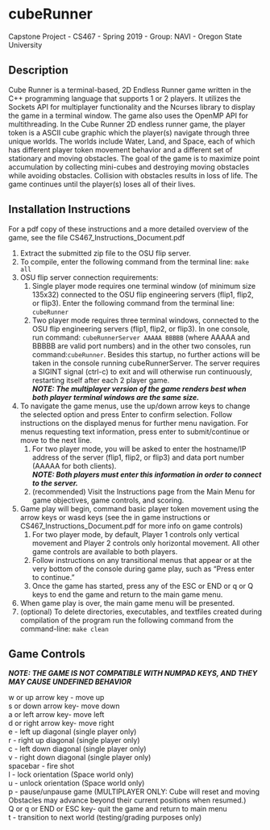 # cubeRunner
Capstone Project - CS467 - Spring 2019 - Group: NAVI - Oregon State University

## Description

Cube Runner is a terminal-based, 2D Endless Runner game written in the C++ programming language that supports 1 or 2 players. It utilizes the Sockets API for multiplayer functionality and the Ncurses library to display the game in a terminal window. The game also uses the OpenMP API for multithreading. In the Cube Runner 2D endless runner game, the player token is a ASCII cube graphic which the player(s) navigate through three unique worlds. The worlds include Water, Land, and Space, each of which has different player token movement behavior and a different set of stationary and moving obstacles. The goal of the game is to maximize point accumulation by collecting mini-cubes and destroying moving obstacles while avoiding obstacles. Collision with obstacles results in loss of life. The game continues until the player(s) loses all of their lives. 


## Installation Instructions
For a pdf copy of these instructions and a more detailed overview of the game, see the file CS467_Instructions_Document.pdf

1. Extract the submitted zip file to the OSU flip server.
2. To compile, enter the following command from the terminal line: ```make all```
3. OSU flip server connection requirements:  
   1. Single player mode requires one terminal window (of minimum size 135x32) connected to the OSU flip engineering servers (flip1, flip2, or flip3). Enter the following command from the terminal line: ```cubeRunner```  
   2. Two player mode requires three terminal windows, connected to the OSU flip engineering servers (flip1, flip2, or flip3). In one console, run command: ```cubeRunnerServer AAAAA BBBBB``` (where AAAAA and BBBBB are valid port numbers) and in the other two consoles, run command:```cubeRunner```. Besides this startup, no further actions will be taken in the console running cubeRunnerServer. The server requires a SIGINT signal (ctrl-c) to exit and will otherwise run continuously, restarting itself after each 2 player game.  
    ***NOTE: The multiplayer version of the game renders best when both player terminal windows are the same size.***
  4. To navigate the game menus, use the up/down arrow keys to change the selected option and press Enter to confirm selection. Follow instructions on the displayed menus for further menu navigation. For menus requesting text information, press enter to submit/continue or move to the next line.  
     1. For two player mode, you will be asked to enter the hostname/IP address of the server (flip1, flip2, or flip3) and data port number (AAAAA for both clients).  
     ***NOTE: Both players must enter this information in order to connect to the server.***  
     2. (recommended) Visit the Instructions page from the Main Menu for game objectives, game controls, and scoring.
  5. Game play will begin, command basic player token movement using the arrow keys or wasd keys (see the in game instructions or CS467_Instructions_Document.pdf for more info on game controls)
     1. For two player mode, by default, Player 1 controls only vertical movement and Player 2 controls only horizontal movement. All other game controls are available to both players.
     2. Follow instructions on any transitional menus that appear or at the very bottom of the console during game play, such as   “Press enter to continue.”
     3. Once the game has started, press any of the ESC or END or q or Q keys to end the game and return to the main game menu.
  6. When game play is over, the main game menu will be presented.
  7. (optional) To delete directories, executables, and textfiles
  created during compilation of the program run the following command from the command-line: ```make clean```
  
## Game Controls
***NOTE: THE GAME IS NOT COMPATIBLE WITH NUMPAD KEYS, AND THEY MAY CAUSE UNDEFINED BEHAVIOR***  

w or up arrow key - move up  
s or down arrow key- move down  
a or left arrow key- move left   
d or right arrow key- move right   
e - left up diagonal (single player only)  
r - right up diagonal (single player only)  
c - left down diagonal (single player only)  
v - right down diagonal (single player only)  
spacebar - fire shot  
l - lock orientation (Space world only)  
u - unlock orientation (Space world only)  
p - pause/unpause game (MULTIPLAYER ONLY: Cube will reset and moving Obstacles may advance beyond their current positions when resumed.)  
Q or q or END or ESC key- quit the game and return to main menu  
t - transition to next world (testing/grading purposes only)  

